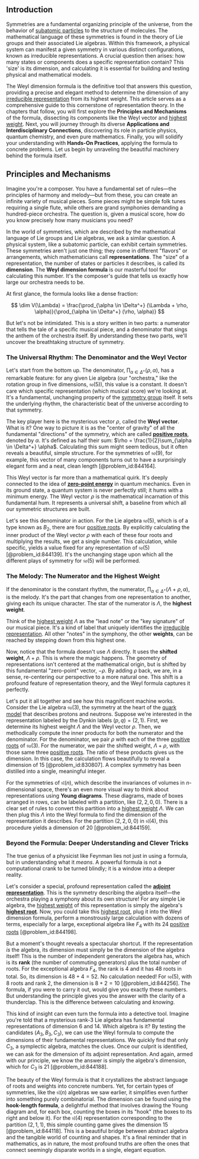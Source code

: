 ## Introduction
Symmetries are a fundamental organizing principle of the universe, from the behavior of [subatomic particles](@article_id:141998) to the structure of molecules. The mathematical language of these symmetries is found in the theory of Lie groups and their associated Lie algebras. Within this framework, a physical system can manifest a given symmetry in various distinct configurations, known as irreducible representations. A crucial question then arises: how many states or components does a specific representation contain? This 'size' is its dimension, and calculating it is essential for building and testing physical and mathematical models.

The Weyl dimension formula is the definitive tool that answers this question, providing a precise and elegant method to determine the dimension of any [irreducible representation](@article_id:142239) from its highest weight. This article serves as a comprehensive guide to this cornerstone of representation theory. In the chapters that follow, you will first explore the **Principles and Mechanisms** of the formula, dissecting its components like the Weyl vector and [highest weight](@article_id:202314). Next, you will journey through its diverse **Applications and Interdisciplinary Connections**, discovering its role in particle physics, quantum chemistry, and even pure mathematics. Finally, you will solidify your understanding with **Hands-On Practices**, applying the formula to concrete problems. Let us begin by unraveling the beautiful machinery behind the formula itself.

## Principles and Mechanisms

Imagine you're a composer. You have a fundamental set of rules—the principles of harmony and melody—but from these, you can create an infinite variety of musical pieces. Some pieces might be simple folk tunes requiring a single flute, while others are grand symphonies demanding a hundred-piece orchestra. The question is, given a musical score, how do you know precisely how many musicians you need?

In the world of symmetries, which are described by the mathematical language of Lie groups and Lie algebras, we ask a similar question. A physical system, like a subatomic particle, can exhibit certain symmetries. These symmetries aren't just one thing; they come in different "flavors" or arrangements, which mathematicians call **representations**. The "size" of a representation, the number of states or particles it describes, is called its **dimension**. The **Weyl dimension formula** is our masterful tool for calculating this number. It's the composer's guide that tells us exactly how large our orchestra needs to be.

At first glance, the formula looks like a dense fraction:

$$
\dim V(\Lambda) = \frac{\prod_{\alpha \in \Delta^+} (\Lambda + \rho, \alpha)}{\prod_{\alpha \in \Delta^+} (\rho, \alpha)}
$$

But let's not be intimidated. This is a story written in two parts: a numerator that tells the tale of a specific musical piece, and a denominator that sings the anthem of the orchestra itself. By understanding these two parts, we'll uncover the breathtaking structure of symmetry.

### The Universal Rhythm: The Denominator and the Weyl Vector

Let's start from the bottom up. The denominator, $\prod_{\alpha \in \Delta^+} (\rho, \alpha)$, has a remarkable feature: for any given Lie algebra (our "orchestra," like the rotation group in five dimensions, $\mathfrak{so}(5)$), this value is a constant. It doesn't care which specific representation (which musical score) we're looking at. It's a fundamental, unchanging property of the [symmetry group](@article_id:138068) itself. It sets the underlying rhythm, the characteristic beat of the universe according to that symmetry.

The key player here is the mysterious vector $\rho$, called the **Weyl vector**. What is it? One way to picture it is as the "center of gravity" of all the fundamental "directions" of the symmetry, which are called **[positive roots](@article_id:198770)**, denoted by $\alpha$. It's defined as half their sum: $\rho = \frac{1}{2}\sum_{\alpha \in \Delta^+} \alpha$. Calculating this sum might seem tedious, but it often reveals a beautiful, simple structure. For the symmetries of $\mathfrak{so}(9)$, for example, this vector of many components turns out to have a surprisingly elegant form and a neat, clean length [@problem_id:844164].

This Weyl vector is far more than a mathematical quirk. It's deeply connected to the idea of **[zero-point energy](@article_id:141682)** in quantum mechanics. Even in its ground state, a quantum system is never perfectly still; it hums with a minimum energy. The Weyl vector $\rho$ is the mathematical incarnation of this fundamental hum. It represents a universal shift, a baseline from which all our symmetric structures are built.

Let's see this denominator in action. For the Lie algebra $\mathfrak{so}(5)$, which is of a type known as $B_2$, there are four [positive roots](@article_id:198770). By explicitly calculating the inner product of the Weyl vector $\rho$ with each of these four roots and multiplying the results, we get a single number. This calculation, while specific, yields a value fixed for any representation of $\mathfrak{so}(5)$ [@problem_id:844139]. It's the unchanging stage upon which all the different plays of symmetry for $\mathfrak{so}(5)$ will be performed.

### The Melody: The Numerator and the Highest Weight

If the denominator is the constant rhythm, the numerator, $\prod_{\alpha \in \Delta^+} (\Lambda + \rho, \alpha)$, is the melody. It's the part that changes from one representation to another, giving each its unique character. The star of the numerator is $\Lambda$, the **highest weight**.

Think of the [highest weight](@article_id:202314) $\Lambda$ as the "lead note" or the "key signature" of our musical piece. It's a kind of label that uniquely identifies the [irreducible representation](@article_id:142239). All other "notes" in the symphony, the other **weights**, can be reached by stepping down from this highest one.

Now, notice that the formula doesn't use $\Lambda$ directly. It uses the **shifted weight**, $\Lambda + \rho$. This is where the magic happens. The geometry of representations isn't centered at the mathematical origin, but is shifted by this fundamental "zero-point" vector, $-\rho$. By adding $\rho$ back, we are, in a sense, re-centering our perspective to a more natural one. This shift is a profound feature of representation theory, and the Weyl formula captures it perfectly.

Let's put it all together and see how this magnificent machine works. Consider the Lie algebra $\mathfrak{su}(3)$, the symmetry at the heart of the [quark model](@article_id:147269) that describes protons and neutrons. Suppose we're interested in the representation labeled by the Dynkin labels $(p,q) = (2,1)$. First, we determine its highest weight $\Lambda$ and the Weyl vector $\rho$. Then, we methodically compute the inner products for both the numerator and the denominator. For the denominator, we pair $\rho$ with each of the three [positive roots](@article_id:198770) of $\mathfrak{su}(3)$. For the numerator, we pair the shifted weight, $\Lambda+\rho$, with those same three [positive roots](@article_id:198770). The ratio of these products gives us the dimension. In this case, the calculation flows beautifully to reveal a dimension of 15 [@problem_id:830807]. A complex symmetry has been distilled into a single, meaningful integer.

For the symmetries of $\mathfrak{sl}(n)$, which describe the invariances of volumes in $n$-dimensional space, there's an even more visual way to think about representations using **Young diagrams**. These diagrams, made of boxes arranged in rows, can be labeled with a partition, like $(2,2,0,0)$. There is a clear set of rules to convert this partition into a [highest weight](@article_id:202314) $\Lambda$. We can then plug this $\Lambda$ into the Weyl formula to find the dimension of the representation it describes. For the partition $(2,2,0,0)$ in $\mathfrak{sl}(4)$, this procedure yields a dimension of 20 [@problem_id:844159].

### Beyond the Formula: Deeper Understanding and Clever Tricks

The true genius of a physicist like Feynman lies not just in using a formula, but in understanding what it *means*. A powerful formula is not a computational crank to be turned blindly; it is a window into a deeper reality.

Let's consider a special, profound representation called the **[adjoint representation](@article_id:146279)**. This is the symmetry describing the algebra itself—the orchestra playing a symphony about its own structure! For any simple Lie algebra, the [highest weight](@article_id:202314) of this representation is simply the algebra's **[highest root](@article_id:183225)**. Now, you could take this [highest root](@article_id:183225), plug it into the Weyl dimension formula, perform a monstrously large calculation with dozens of terms, especially for a large, exceptional algebra like $F_4$ with its 24 [positive roots](@article_id:198770) [@problem_id:844198].

But a moment's thought reveals a spectacular shortcut. If the representation *is* the algebra, its dimension must simply be the dimension of the algebra itself! This is the number of independent generators the algebra has, which is its **rank** (the number of commuting generators) plus the total number of roots. For the exceptional algebra $F_4$, the rank is 4 and it has 48 roots in total. So, its dimension is $48+4=52$. No calculation needed! For $\mathfrak{so}(5)$, with 8 roots and rank 2, the dimension is $8+2=10$ [@problem_id:844256]. The formula, if you were to carry it out, would give you exactly these numbers. But understanding the principle gives you the answer with the clarity of a thunderclap. This is the difference between calculating and *knowing*.

This kind of insight can even turn the formula into a detective tool. Imagine you're told that a mysterious rank-3 Lie algebra has fundamental representations of dimension 6 and 14. Which algebra is it? By testing the candidates ($A_3, B_3, C_3$), we can use the Weyl formula to compute the dimensions of their fundamental representations. We quickly find that only $C_3$, a symplectic algebra, matches the clues. Once our culprit is identified, we can ask for the dimension of its adjoint representation. And again, armed with our principle, we know the answer is simply the algebra's dimension, which for $C_3$ is 21 [@problem_id:844188].

The beauty of the Weyl formula is that it crystallizes the abstract language of roots and weights into concrete numbers. Yet, for certain types of symmetries, like the $\mathfrak{sl}(n)$ algebras we saw earlier, it simplifies even further into something purely combinatorial. The dimension can be found using the **hook-length formula**, a delightful method that involves drawing the Young diagram and, for each box, counting the boxes in its "hook" (the boxes to its right and below it). For the $\mathfrak{sl}(4)$ representation corresponding to the partition $(2,1,1)$, this simple counting game gives the dimension 15 [@problem_id:844118]. This is a beautiful bridge between abstract algebra and the tangible world of counting and shapes. It's a final reminder that in mathematics, as in nature, the most profound truths are often the ones that connect seemingly disparate worlds in a single, elegant equation.